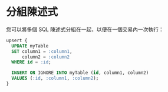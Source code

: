 # 分組陳述式

您可以將多個 SQL 陳述式分組在一起，以便在一個交易內一次執行：

```sql
upsert {
  UPDATE myTable
  SET column1 = :column1,
      column2 = :column2
  WHERE id = :id;

  INSERT OR IGNORE INTO myTable (id, column1, column2)
  VALUES (:id, :column1, :column2);
}
```